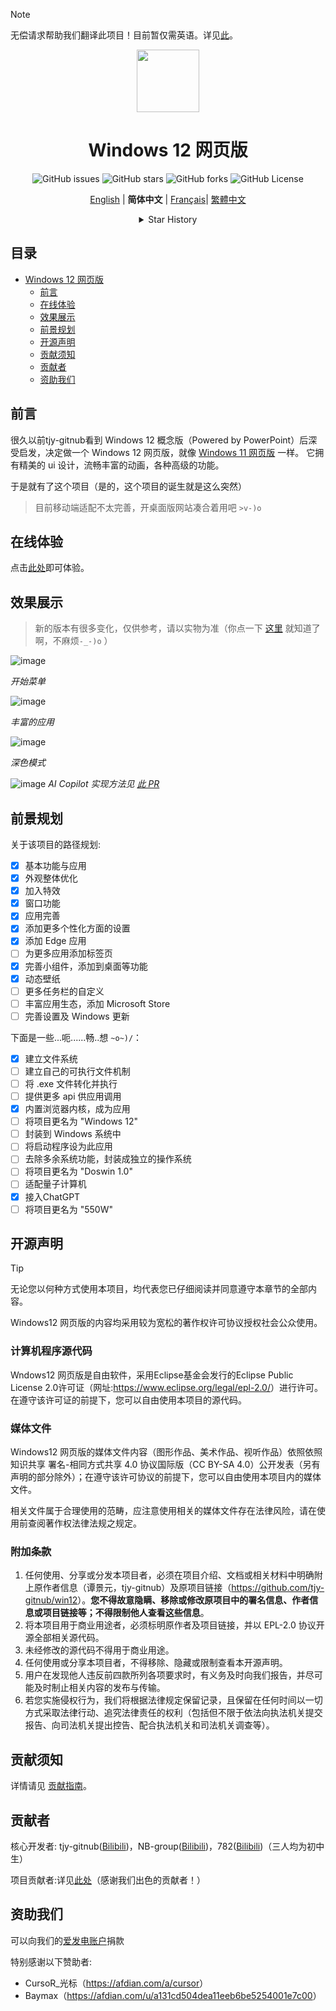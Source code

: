 > [!NOTE]
> 无偿请求帮助我们翻译此项目！目前暂仅需英语。详见[此](lang/readme.md)。

<p align="center">
    <img src="./icon/windows12.svg" width="100" height="100">
</p>
<h1 align="center">Windows 12 网页版</h1>
<p align="center" class="shields">
  <span href="https://github.com/tjy-gitnub/win12/issues" style="text-decoration:none">
    <img src="https://img.shields.io/github/issues/tjy-gitnub/win12.svg" alt="GitHub issues"/>
  </span>
  <span href="https://github.com/tjy-gitnub/win12/stargazers" style="text-decoration:none">
    <img src="https://img.shields.io/github/stars/tjy-gitnub/win12.svg" alt="GitHub stars"/>
  </span>
  <span href="https://github.com/tjy-gitnub/win12/network" style="text-decoration:none">
    <img src="https://img.shields.io/github/forks/tjy-gitnub/win12.svg" alt="GitHub forks"/>
  </span>
  <span href="https://github.com/tjy-gitnub/win12/blob/master/LICENSE" style="text-decoration:none">
    <img src="https://img.shields.io/github/license/tjy-gitnub/win12" alt="GitHub License"/>
  </pan>
</p>
<p align="center" class="language" title="Language selection 语言选择">
  <a href="readme/README_en_us.md">English</a> | 
  <b>简体中文</b> | 
  <a href="readme/README_fr_fr.md">Français</a>|
  <a href="readme/README_zh_tw.md">繁體中文</a>
</p>
<details align="center">
  <summary>Star History</summary>
  <a href="https://star-history.com/#tjy-gitnub/win12&Date" style="text-decoration:none">
    <img src="https://api.star-history.com/svg?repos=tjy-gitnub/win12&type=Date" alt="Star History Chart">
  </a>
</details>

## 目录

- [Windows 12 网页版](#windows-12-网页版)
  - [前言](#前言)
  - [在线体验](#在线体验)
  - [效果展示](#效果展示)
  - [前景规划](#前景规划)
  - [开源声明](#开源声明)
  - [贡献须知](#贡献须知)
  - [贡献者](#贡献者)
  - [资助我们](#资助我们)
    

    

## 前言

很久以前tjy-gitnub看到 Windows 12 概念版（Powered by PowerPoint）后深受启发，决定做一个 Windows 12 网页版，就像 [Windows 11 网页版](https://win11.blueedge.me/) 一样。 它拥有精美的 ui 设计，流畅丰富的动画，各种高级的功能。

于是就有了这个项目（是的，这个项目的诞生就是这么突然）

> 目前移动端适配不太完善，开桌面版网站凑合着用吧 `>v-)o`

## 在线体验

点击[此处](tjy-gitnub.github.io/win12/desktop.html)即可体验。


## 效果展示

> 新的版本有很多变化，仅供参考，请以实物为准（你点一下 [这里](https://tjy-gitnub.github.io/win12/desktop.html) 就知道了啊，不麻烦`-_-)o` ）

![image](https://tjy-gitnub.github.io/win12/img/start-menu.png)

*开始菜单*

![image](https://tjy-gitnub.github.io/win12/img/colorful-apps.png)

*丰富的应用*

![image](https://tjy-gitnub.github.io/win12/img/dark-mode.png)

*深色模式*

![image](https://tjy-gitnub.github.io/win12/img/ai-copilot.png)
*AI Copilot 实现方法见 [此 PR]([./scripts/AI%20Copilot%20service/README.md](https://github.com/tjy-gitnub/win12/pull/644))*
## 前景规划

关于该项目的路径规划:

- [x] 基本功能与应用
- [x] 外观整体优化
- [x] 加入特效
- [x] 窗口功能
- [x] 应用完善
- [x] 添加更多个性化方面的设置
- [x] 添加 Edge 应用
- [ ] 为更多应用添加标签页
- [x] 完善小组件，添加到桌面等功能
- [x] 动态壁纸
- [ ] 更多任务栏的自定义
- [ ] 丰富应用生态，添加 Microsoft Store
- [ ] 完善设置及 Windows 更新

下面是一些...呃......畅..想 `~o~)/`：

- [x] 建立文件系统
- [ ] 建立自己的可执行文件机制
- [ ] 将 .exe 文件转化并执行
- [ ] 提供更多 api 供应用调用
- [x] 内置浏览器内核，成为应用
- [ ] 将项目更名为 "Windows 12"
- [ ] 封装到 Windows 系统中
- [ ] 将启动程序设为此应用
- [ ] 去除多余系统功能，封装成独立的操作系统
- [ ] 将项目更名为 "Doswin 1.0"
- [ ] 适配量子计算机
- [x] 接入ChatGPT
- [ ] 将项目更名为 "550W"

## 开源声明
>[!TIP]
>无论您以何种方式使用本项目，均代表您已仔细阅读并同意遵守本章节的全部内容。

Windows12 网页版的内容均采用较为宽松的著作权许可协议授权社会公众使用。

### 计算机程序源代码
Wndows12 网页版是自由软件，采用Eclipse基金会发行的Eclipse Public License 2.0许可证（网址:<https://www.eclipse.org/legal/epl-2.0/>）进行许可。在遵守该许可证的前提下，您可以自由使用本项目的源代码。

### 媒体文件

Windows12 网页版的媒体文件内容（图形作品、美术作品、视听作品）依照依照知识共享 署名-相同方式共享 4.0 协议国际版（CC BY-SA 4.0）公开发表（另有声明的部分除外）；在遵守该许可协议的前提下，您可以自由使用本项目内的媒体文件。

相关文件属于合理使用的范畴，应注意使用相关的媒体文件存在法律风险，请在使用前查阅著作权法律法规之规定。

### 附加条款
1. 任何使用、分享或分发本项目者，必须在项目介绍、文档或相关材料中明确附上原作者信息（谭景元，tjy-gitnub）及原项目链接（<https://github.com/tjy-gitnub/win12>）。**您不得故意隐瞒、移除或修改原项目中的署名信息、作者信息或项目链接等；不得限制他人查看这些信息**。
2. 将本项目用于商业用途者，必须标明原作者及项目链接，并以 EPL-2.0 协议开源全部相关源代码。
3. 未经修改的源代码不得用于商业用途。
4. 任何使用或分享本项目者，不得移除、隐藏或限制查看本开源声明。
5. 用户在发现他人违反前四款所列各项要求时，有义务及时向我们报告，并尽可能及时制止相关内容的发布与传输。
6. 若您实施侵权行为，我们将根据法律规定保留记录，且保留在任何时间以一切方式采取法律行动、追究法律责任的权利（包括但不限于依法向执法机关提交报告、向司法机关提出控告、配合执法机关和司法机关调查等）。
## 贡献须知

详情请见 [贡献指南](./CONTRIBUTING.md)。

## 贡献者

核心开发者: tjy-gitnub([Bilibili](https://space.bilibili.com/2010692096/))，NB-group([Bilibili](https://space.bilibili.com/1570243738/))，782([Bilibili](https://space.bilibili.com/1046361194/))（三人均为初中生）

项目贡献者:详见[此处](https://github.com/tjy-gitnub/win12/graphs/contributors)（感谢我们出色的贡献者！）

## 资助我们

可以向我们的[爱发电账户](https://afdian.com/a/qstudio)捐款

特别感谢以下赞助者:
- CursoR_光标（<https://afdian.com/a/cursor>）
- Baymax（<https://afdian.com/u/a131cd504dea11eeb6be5254001e7c00>）
